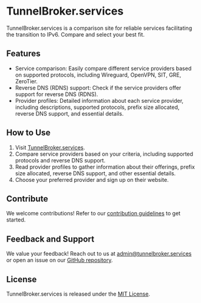 # TunnelBroker.services

TunnelBroker.services is a comparison site for reliable services facilitating the transition to IPv6. Compare and select your best fit.

## Features

- Service comparison: Easily compare different service providers based on supported protocols, including Wireguard, OpenVPN, SIT, GRE, ZeroTier.
- Reverse DNS (RDNS) support: Check if the service providers offer support for reverse DNS (RDNS).
- Provider profiles: Detailed information about each service provider, including descriptions, supported protocols, prefix size allocated, reverse DNS support, and essential details.

## How to Use

1. Visit [TunnelBroker.services](https://www.tunnelbroker.services).
2. Compare service providers based on your criteria, including supported protocols and reverse DNS support.
3. Read provider profiles to gather information about their offerings, prefix size allocated, reverse DNS support, and other essential details.
4. Choose your preferred provider and sign up on their website.

## Contribute

We welcome contributions! Refer to our [contribution guidelines](https://github.com/tunnelbrokerdotservices/website/blob/main/CONTRIBUTING.md) to get started.

## Feedback and Support

We value your feedback! Reach out to us at [admin@tunnelbroker.services](mailto:admin@tunnelbroker.services) or open an issue on our [GitHub repository](https://github.com/tunnelbrokerdotservices/website/issues).

## License

TunnelBroker.services is released under the [MIT License](LICENSE).
